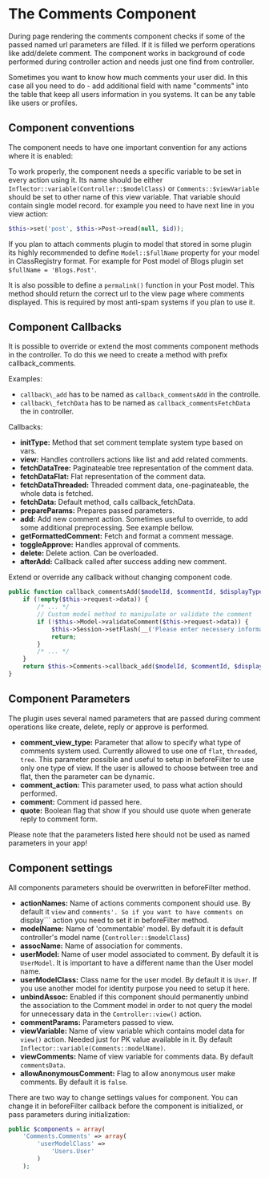 The Comments Component
======================

During page rendering the comments component checks if some of the passed named url parameters are filled. If it is filled we perform operations like add/delete comment. The component works in background of code performed during controller action and needs just one find from controller.

Sometimes you want to know how much comments your user did. In this case all you need to do - add additional field with name "comments" into the table that keep all users information in you systems. It can be any table like users or profiles.

Component conventions
---------------------

The component needs to have one important convention for any actions where it is enabled:

To work properly, the component needs a specific variable to be set in every action using it. Its name should be either ```Inflector::variable(Controller::$modelClass)``` or ```Comments::$viewVariable``` should be set to other name of this view variable. That variable should contain single model record. for example you need to have next line in you view action:

```php
$this->set('post', $this->Post->read(null, $id));
```

If you plan to attach comments plugin to model that stored in some plugin its highly recommended to define ```Model::$fullName``` property for your model in ClassRegistry format. For example for Post model of Blogs plugin set ```$fullName = 'Blogs.Post'```.

It is also possible to define a ```permalink()``` function in your Post model. This method should return the correct url to the view page where comments displayed. This is required by most anti-spam systems if you plan to use it.

Component Callbacks
-------------------

It is possible to override or extend the most comments component methods in the controller. To do this we need to create a method with prefix callback_comments.

Examples:

* ```callback\_add``` has to be named as ```callback_commentsAdd``` in the controlle.
* ```callback\_fetchData``` has to be named as ```callback_commentsFetchData``` the in controller.

Callbacks:

* **initType:** Method that set comment template system type based on vars.
* **view:** Handles controllers actions like list and add related comments.
* **fetchDataTree:** Paginateable tree representation of the comment data.
* **fetchDataFlat:** Flat representation of the comment data.
* **fetchDataThreaded:** Threaded comment data, one-paginateable, the whole data is fetched.
* **fetchData:** Default method, calls callback_fetchData.
* **prepareParams:** Prepares passed parameters.
* **add:** Add new comment action. Sometimes useful to override, to add some additional preprocessing. See example bellow.
* **getFormattedComment:** Fetch and format a comment message.
* **toggleApprove:** Handles approval of comments.
* **delete:** Delete action. Can be overloaded.
* **afterAdd:** Callback called after success adding new comment.

Extend or override any callback without changing component code.

```php
public function callback_commentsAdd($modelId, $commentId, $displayType, $data = array()) {
	if (!empty($this->request->data)) {
		/* ... */
		// Custom model method to manipulate or validate the comment
		if (!$this->Model->validateComment($this->request->data)) {
			$this->Session->setFlash(__('Please enter necessery information', true));
			return;
		}
		/* ... */
	}
	return $this->Comments->callback_add($modelId, $commentId, $displayType, $data);
}
```

Component Parameters
--------------------

The plugin uses several named parameters that are passed during comment operations like create, delete, reply or approve is performed.

* **comment\_view\_type:** Parameter that allow to specify what type of comments system used. Currently allowed to use one of ```flat```, ```threaded```, ```tree```. This parameter possible and useful to setup in beforeFilter to use only one type of view. If the user is allowed to choose between tree and flat, then the parameter can be dynamic.
* **comment_action:** This parameter used, to pass what action should performed.
* **comment:** Comment id passed here.
* **quote:** Boolean flag that show if you should use quote when generate reply to comment form.

Please note that the parameters listed here should not be used as named parameters in your app!

Component settings
------------------

All components parameters should be overwritten in beforeFilter method.

 * **actionNames:** Name of actions comments component should use. By default it ```view``` and ```comments'. So if you want to have comments on ```display``` action you need to set it in beforeFilter method.
 * **modelName:** Name of 'commentable' model. By default it is default controller's model name (```Controller::$modelClass```)
 * **assocName:** Name of association for comments.
 * **userModel:** Name of user model associated to comment. By default it is ```UserModel```. It is important to have a different name than the User model name.
 * **userModelClass:** Class name for the user model. By default it is ```User```. If you use another model for identity purpose you need to setup it here.
 * **unbindAssoc:** Enabled if this component should permanently unbind the association to the Comment model in order to not query the model for unnecessary data in the ```Controller::view()``` action.
 * **commentParams:** Parameters passed to view.
 * **viewVariable:** Name of view variable which contains model data for ```view()``` action. Needed just for PK value available in it. By default ```Inflector::variable(Comments::modelName)```.
 * **viewComments:** Name of view variable for comments data. By default ```commentsData```.
 * **allowAnonymousComment:** Flag to allow anonymous user make comments. By default it is ```false```.

There are two way to change settings values for component. You can change it in beforeFilter callback before the component is initialized, or pass parameters during initialization:


```php
public $components = array(
	'Comments.Comments' => array(
		'userModelClass' =>
			'Users.User'
		)
	);
```